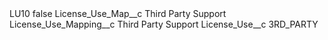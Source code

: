 <?xml version="1.0" encoding="UTF-8"?>
<CustomMetadata xmlns="http://soap.sforce.com/2006/04/metadata" xmlns:xsi="http://www.w3.org/2001/XMLSchema-instance" xmlns:xsd="http://www.w3.org/2001/XMLSchema">
    <label>LU10</label>
    <protected>false</protected>
    <values>
        <field>License_Use_Map__c</field>
        <value xsi:type="xsd:string">Third Party Support</value>
    </values>
    <values>
        <field>License_Use_Mapping__c</field>
        <value xsi:type="xsd:string">Third Party Support</value>
    </values>
    <values>
        <field>License_Use__c</field>
        <value xsi:type="xsd:string">3RD_PARTY</value>
    </values>
</CustomMetadata>
